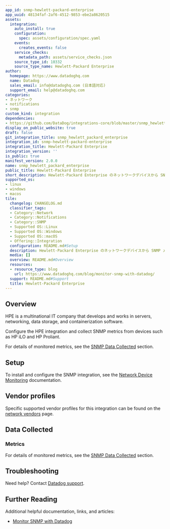 ```yaml
---
app_id: snmp-hewlett-packard-enterprise
app_uuid: 48134faf-2af6-4512-9853-ebe2a8620515
assets:
  integration:
    auto_install: true
    configuration:
      spec: assets/configuration/spec.yaml
    events:
      creates_events: false
    service_checks:
      metadata_path: assets/service_checks.json
    source_type_id: 10332
    source_type_name: Hewlett-Packard Enterprise
author:
  homepage: https://www.datadoghq.com
  name: Datadog
  sales_email: info@datadoghq.com (日本語対応)
  support_email: help@datadoghq.com
categories:
- ネットワーク
- notifications
- snmp
custom_kind: integration
dependencies:
- https://github.com/DataDog/integrations-core/blob/master/snmp_hewlett_packard_enterprise/README.md
display_on_public_website: true
draft: false
git_integration_title: snmp_hewlett_packard_enterprise
integration_id: snmp-hewlett-packard-enterprise
integration_title: Hewlett-Packard Enterprise
integration_version: ''
is_public: true
manifest_version: 2.0.0
name: snmp_hewlett_packard_enterprise
public_title: Hewlett-Packard Enterprise
short_description: Hewlett-Packard Enterprise のネットワークデバイスから SNMP メトリクスを収集します。
supported_os:
- linux
- windows
- macos
tile:
  changelog: CHANGELOG.md
  classifier_tags:
  - Category::Network
  - Category::Notifications
  - Category::SNMP
  - Supported OS::Linux
  - Supported OS::Windows
  - Supported OS::macOS
  - Offering::Integration
  configuration: README.md#Setup
  description: Hewlett-Packard Enterprise のネットワークデバイスから SNMP メトリクスを収集します。
  media: []
  overview: README.md#Overview
  resources:
  - resource_type: blog
    url: https://www.datadoghq.com/blog/monitor-snmp-with-datadog/
  support: README.md#Support
  title: Hewlett-Packard Enterprise
---
```


<!--  SOURCED FROM https://github.com/DataDog/integrations-core -->


## Overview

HPE is a multinational IT company that develops and works in servers, networking, data storage, and containerization software. 

Configure the HPE integration and collect SNMP metrics from devices such as HP iLO and HP Proliant. 

For details of monitored metrics, see the [SNMP Data Collected][1] section.

## Setup

To install and configure the SNMP integration, see the [Network Device Monitoring][2] documentation.

## Vendor profiles

Specific supported vendor profiles for this integration can be found on the [network vendors][3] page.

## Data Collected

### Metrics

For details of monitored metrics, see the [SNMP Data Collected][1] section.

## Troubleshooting

Need help? Contact [Datadog support][4].

## Further Reading

Additional helpful documentation, links, and articles:

* [Monitor SNMP with Datadog][5]



[1]: https://docs.datadoghq.com/ja/network_performance_monitoring/devices/data
[2]: https://docs.datadoghq.com/ja/network_performance_monitoring/devices/setup
[3]: https://docs.datadoghq.com/ja/network_monitoring/devices/#vendor-profiles
[4]: https://docs.datadoghq.com/ja/help/
[5]: https://www.datadoghq.com/blog/monitor-snmp-with-datadog/